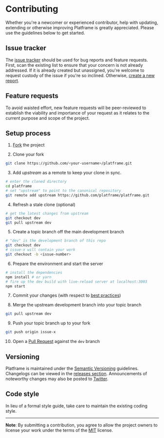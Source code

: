 # Contributing
Whether you're a newcomer or experienced contributor, help with updating, extending or otherwise improving Platframe is greatly appreciated. Please use the guidelines below to get started.

## Issue tracker
The [issue tracker](/issues) should be used for bug reports and feature requests. First, scan the existing list to ensure that your concern is not already addressed. If it is already created but unassigned, you're welcome to request custody of the issue if you're so inclined. Otherwise, [create a new report](/issues/new).

## Feature requests
To avoid waisted effort, new feature requests will be peer-reviewed to establish the viability and importance of your request as it relates to the current purpose and scope of the project. 

## Setup process

1. [Fork](https://help.github.com/fork-a-repo/) the project

2. Clone your fork
```bash
git clone https://github.com/<your-username>/platframe.git
```

3.  Add *upstream* as a remote to keep your clone in sync.
```bash
# enter the cloned directory
cd platframe
# set "upstream" to point to the canonical repository
git remote add upstream https://github.com/platframe/platframe.git
```

4. Refresh a stale clone (optional)
```bash
# get the latest changes from upstream
git checkout dev
git pull upstream dev
```

5. Create a topic branch off the main development branch
```bash
# "dev" is the development branch of this repo
git checkout dev
# issue-x will contain your work
git checkout -b <issue-number>
```

6. Prepare the environment and start the server
```bash
# install the dependencies
npm install # or yarn
# fire up the dev build with live-reload server at localhost:3003
npm start
```

7. Commit your changes (with respect to [best practices](https://chris.beams.io/posts/git-commit/#seven-rules))

8. Merge the upstream development branch into your topic branch
```bash
git pull upstream dev
```

9. Push your topic branch up to your fork
```bash
git push origin issue-x
```

10. Open a [Pull Request](https://help.github.com/articles/about-pull-requests/) against the `dev` branch

## Versioning
Platframe is maintained under the [Semantic Versioning](http://semver.org) guidelines.
Changelogs can be viewed in the [releases section](../../releases). Announcements of noteworthy changes may also be posted to [Twitter](https://twitter.com/platframe).

## Code style
In lieu of a formal style guide, take care to maintain the existing coding style.

----------

**Note**: By submitting a contribution, you agree to allow the project owners to
license your work under the terms of the [MIT](LICENSE) license.
